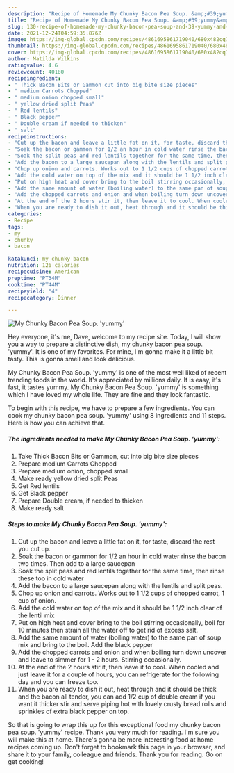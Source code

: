 ```yaml
---
description: "Recipe of Homemade My Chunky Bacon Pea Soup. &amp;#39;yummy&amp;#39;"
title: "Recipe of Homemade My Chunky Bacon Pea Soup. &amp;#39;yummy&amp;#39;"
slug: 130-recipe-of-homemade-my-chunky-bacon-pea-soup-and-39-yummy-and-39
date: 2021-12-24T04:59:35.876Z
image: https://img-global.cpcdn.com/recipes/4861695861719040/680x482cq70/my-chunky-bacon-pea-soup-yummy-recipe-main-photo.jpg
thumbnail: https://img-global.cpcdn.com/recipes/4861695861719040/680x482cq70/my-chunky-bacon-pea-soup-yummy-recipe-main-photo.jpg
cover: https://img-global.cpcdn.com/recipes/4861695861719040/680x482cq70/my-chunky-bacon-pea-soup-yummy-recipe-main-photo.jpg
author: Matilda Wilkins
ratingvalue: 4.6
reviewcount: 40180
recipeingredient:
- " Thick Bacon Bits or Gammon cut into big bite size pieces"
- " medium Carrots Chopped"
- " medium onion chopped small"
- " yellow dried split Peas"
- " Red lentils"
- " Black pepper"
- " Double cream if needed to thicken"
- " salt"
recipeinstructions:
- "Cut up the bacon and leave a little fat on it, for taste, discard the rest you cut up."
- "Soak the bacon or gammon for 1/2 an hour in cold water rinse the bacon two times. Then add to a large saucepan"
- "Soak the split peas and red lentils together for the same time, then rinse these too in cold water"
- "Add the bacon to a large saucepan along with the lentils and split peas."
- "Chop up onion and carrots. Works out to 1 1/2 cups of chopped carrot, 1 cup of onion."
- "Add the cold water on top of the mix and it should be 1 1/2 inch clear of the lentil mix"
- "Put on high heat and cover bring to the boil stirring occasionally, boil for 10 minutes then strain all the water off to get rid of excess salt."
- "Add the same amount of water (boiling water) to the same pan of soup mix and bring to the boil. Add the black pepper"
- "Add the chopped carrots and onion and when boiling turn down uncover and leave to simmer for 1 - 2 hours. Stirring occasionally."
- "At the end of the 2 hours stir it, then leave it to cool. When cooled and just leave it for a couple of hours, you can refrigerate for the following day and you can freeze too."
- "When you are ready to dish it out, heat through and it should be thick and the bacon all tender, you can add 1/2 cup of double cream if you want it thicker stir and serve piping hot with lovely crusty bread rolls and sprinkles of extra black pepper on top."
categories:
- Recipe
tags:
- my
- chunky
- bacon

katakunci: my chunky bacon 
nutrition: 126 calories
recipecuisine: American
preptime: "PT34M"
cooktime: "PT44M"
recipeyield: "4"
recipecategory: Dinner

---
```



![My Chunky Bacon Pea Soup. &#39;yummy&#39;](https://img-global.cpcdn.com/recipes/4861695861719040/680x482cq70/my-chunky-bacon-pea-soup-yummy-recipe-main-photo.jpg)

Hey everyone, it's me, Dave, welcome to my recipe site. Today, I will show you a way to prepare a distinctive dish, my chunky bacon pea soup. &#39;yummy&#39;. It is one of my favorites. For mine, I'm gonna make it a little bit tasty. This is gonna smell and look delicious.

My Chunky Bacon Pea Soup. &#39;yummy&#39; is one of the most well liked of recent trending foods in the world. It's appreciated by millions daily. It is easy, it's fast, it tastes yummy. My Chunky Bacon Pea Soup. &#39;yummy&#39; is something which I have loved my whole life. They are fine and they look fantastic.




To begin with this recipe, we have to prepare a few ingredients. You can cook my chunky bacon pea soup. &#39;yummy&#39; using 8 ingredients and 11 steps. Here is how you can achieve that.

<!--inarticleads1-->

##### The ingredients needed to make My Chunky Bacon Pea Soup. &#39;yummy&#39;:

1. Take  Thick Bacon Bits or Gammon, cut into big bite size pieces
1. Prepare  medium Carrots Chopped
1. Prepare  medium onion, chopped small
1. Make ready  yellow dried split Peas
1. Get  Red lentils
1. Get  Black pepper
1. Prepare  Double cream, if needed to thicken
1. Make ready  salt




<!--inarticleads2-->

##### Steps to make My Chunky Bacon Pea Soup. &#39;yummy&#39;:

1. Cut up the bacon and leave a little fat on it, for taste, discard the rest you cut up.
1. Soak the bacon or gammon for 1/2 an hour in cold water rinse the bacon two times. Then add to a large saucepan
1. Soak the split peas and red lentils together for the same time, then rinse these too in cold water
1. Add the bacon to a large saucepan along with the lentils and split peas.
1. Chop up onion and carrots. Works out to 1 1/2 cups of chopped carrot, 1 cup of onion.
1. Add the cold water on top of the mix and it should be 1 1/2 inch clear of the lentil mix
1. Put on high heat and cover bring to the boil stirring occasionally, boil for 10 minutes then strain all the water off to get rid of excess salt.
1. Add the same amount of water (boiling water) to the same pan of soup mix and bring to the boil. Add the black pepper
1. Add the chopped carrots and onion and when boiling turn down uncover and leave to simmer for 1 - 2 hours. Stirring occasionally.
1. At the end of the 2 hours stir it, then leave it to cool. When cooled and just leave it for a couple of hours, you can refrigerate for the following day and you can freeze too.
1. When you are ready to dish it out, heat through and it should be thick and the bacon all tender, you can add 1/2 cup of double cream if you want it thicker stir and serve piping hot with lovely crusty bread rolls and sprinkles of extra black pepper on top.




So that is going to wrap this up for this exceptional food my chunky bacon pea soup. &#39;yummy&#39; recipe. Thank you very much for reading. I'm sure you will make this at home. There's gonna be more interesting food at home recipes coming up. Don't forget to bookmark this page in your browser, and share it to your family, colleague and friends. Thank you for reading. Go on get cooking!
